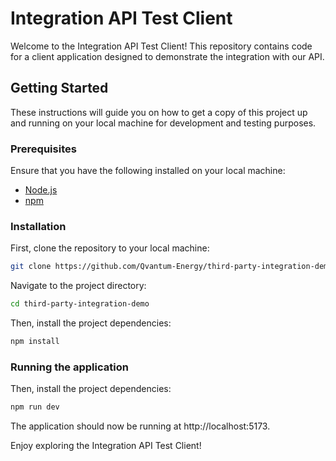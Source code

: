 # Integration API Test Client

Welcome to the Integration API Test Client! This repository contains code for a client application designed to demonstrate the integration with our API.

## Getting Started

These instructions will guide you on how to get a copy of this project up and running on your local machine for development and testing purposes.

### Prerequisites

Ensure that you have the following installed on your local machine:

- [Node.js](https://nodejs.org/)
- [npm](https://www.npmjs.com/)

### Installation

First, clone the repository to your local machine:

```bash
git clone https://github.com/Qvantum-Energy/third-party-integration-demo
```

Navigate to the project directory:

```bash
cd third-party-integration-demo
```

Then, install the project dependencies:

```bash
npm install
```

### Running the application

Then, install the project dependencies:

```bash
npm run dev
```

The application should now be running at http://localhost:5173.

Enjoy exploring the Integration API Test Client!
